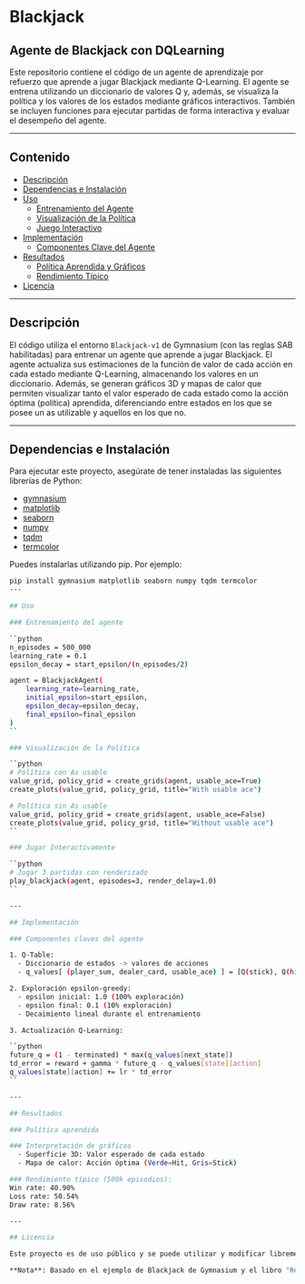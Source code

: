 # Blackjack

## Agente de Blackjack con DQLearning

Este repositorio contiene el código de un agente de aprendizaje por refuerzo que aprende a jugar Blackjack mediante Q-Learning. El agente se entrena utilizando un diccionario de valores Q y, además, se visualiza la política y los valores de los estados mediante gráficos interactivos. También se incluyen funciones para ejecutar partidas de forma interactiva y evaluar el desempeño del agente.

---

## Contenido

- [Descripción](#descripción)
- [Dependencias e Instalación](#dependencias-e-instalación)
- [Uso](#uso)
  - [Entrenamiento del Agente](#entrenamiento-del-agente)
  - [Visualización de la Política](#visualización-de-la-política)
  - [Juego Interactivo](#juego-interactivo)
- [Implementación](#implementación)
  - [Componentes Clave del Agente](#componentes-clave-del-agente)
- [Resultados](#resultados)
  - [Política Aprendida y Gráficos](#política-aprendida-y-gráficos)
  - [Rendimiento Típico](#rendimiento-típico)
- [Licencia](#licencia)

---

## Descripción

El código utiliza el entorno `Blackjack-v1` de Gymnasium (con las reglas SAB habilitadas) para entrenar un agente que aprende a jugar Blackjack. El agente actualiza sus estimaciones de la función de valor de cada acción en cada estado mediante Q-Learning, almacenando los valores en un diccionario. Además, se generan gráficos 3D y mapas de calor que permiten visualizar tanto el valor esperado de cada estado como la acción óptima (política) aprendida, diferenciando entre estados en los que se posee un as utilizable y aquellos en los que no.

---

## Dependencias e Instalación

Para ejecutar este proyecto, asegúrate de tener instaladas las siguientes librerías de Python:

- [gymnasium](https://github.com/Farama-Foundation/Gymnasium)
- [matplotlib](https://matplotlib.org/)
- [seaborn](https://seaborn.pydata.org/)
- [numpy](https://numpy.org/)
- [tqdm](https://tqdm.github.io/)
- [termcolor](https://pypi.org/project/termcolor/)

Puedes instalarlas utilizando pip. Por ejemplo:

```bash
pip install gymnasium matplotlib seaborn numpy tqdm termcolor
---

## Uso

### Entrenamiento del agente

``python
n_episodes = 500_000
learning_rate = 0.1
epsilon_decay = start_epsilon/(n_episodes/2)

agent = BlackjackAgent(
    learning_rate=learning_rate,
    initial_epsilon=start_epsilon,
    epsilon_decay=epsilon_decay,
    final_epsilon=final_epsilon
)
``

### Visualización de la Política

``python
# Política con As usable
value_grid, policy_grid = create_grids(agent, usable_ace=True)
create_plots(value_grid, policy_grid, title="With usable ace")

# Política sin As usable
value_grid, policy_grid = create_grids(agent, usable_ace=False)
create_plots(value_grid, policy_grid, title="Without usable ace")
``

### Jugar Interactivamente

``python
# Jugar 3 partidas con renderizado
play_blackjack(agent, episodes=3, render_delay=1.0)
``

---

## Implementación

### Componentes claves del agente

1. Q-Table:
  - Diccionario de estados -> valores de acciones
  - q_values[ (player_sum, dealer_card, usable_ace) ] = [Q(stick), Q(hit)]

2. Exploración epsilon-greedy:
  - epsilon inicial: 1.0 (100% exploración)
  - epsilon final: 0.1 (10% exploración)
  - Decaimiento lineal durante el entrenamiento

3. Actualización Q-Learning:

``python
future_q = (1 - terminated) * max(q_values[next_state])
td_error = reward + gamma * future_q - q_values[state][action]
q_values[state][action] += lr * td_error
``

---

## Resultados

### Política aprendida

### Interpretación de gráficos
  - Superficie 3D: Valor esperado de cada estado
  - Mapa de calor: Acción óptima (Verde=Hit, Gris=Stick)

### Rendimiento típico (500k episodios):
Win rate: 40.90%
Loss rate: 50.54%
Draw rate: 8.56%

---

## Licencia

Este proyecto es de uso público y se puede utilizar y modificar libremente para fines educativos y de investigación.

**Nota**: Basado en el ejemplo de Blackjack de Gymnasium y el libro "Reinforcement Learning: An Introduction" de Sutton y Barto.


